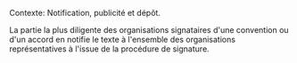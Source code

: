 Contexte: Notification, publicité et dépôt.

La partie la plus diligente des organisations signataires d'une convention ou d'un accord en notifie le texte à l'ensemble des organisations représentatives à l'issue de la procédure de signature.